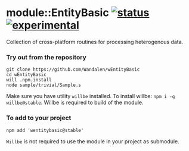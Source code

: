 
# module::EntityBasic [![status](https://github.com/Wandalen/wEntityBasic/actions/workflows/StandardPublish.yml/badge.svg)](https://github.com/Wandalen/wEntityBasic/actions/workflows/StandardPublish.yml) [![experimental](https://img.shields.io/badge/stability-experimental-orange.svg)](https://github.com/emersion/stability-badges#experimental)

Collection of cross-platform routines for processing heterogenous data.

### Try out from the repository

```
git clone https://github.com/Wandalen/wEntityBasic
cd wEntityBasic
will .npm.install
node sample/trivial/Sample.s
```

Make sure you have utility `willbe` installed. To install willbe: `npm i -g willbe@stable`. Willbe is required to build of the module.

### To add to your project

```
npm add 'wentitybasic@stable'
```

`Willbe` is not required to use the module in your project as submodule.

